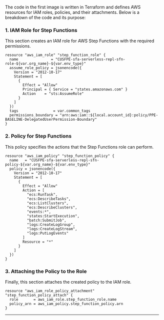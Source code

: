 The code in the first image is written in Terraform and defines AWS resources for IAM roles, policies, and their attachments. Below is a breakdown of the code and its purpose:

### **1. IAM Role for Step Functions**
This section creates an IAM role for AWS Step Functions with the required permissions.

```hcl
resource "aws_iam_role" "step_function_role" {
  name               = "CUSFPE-sfa-serverless-repl-sfn-role-${var.org_name}-${var.env_type}"
  assume_role_policy = jsonencode({
    Version = "2012-10-17"
    Statement = [
      {
        Effect = "Allow"
        Principal = { Service = "states.amazonaws.com" }
        Action    = "sts:AssumeRole"
      }
    ]
  })
  tags                = var.common_tags
  permissions_boundary = "arn:aws:iam::${local.account_id}:policy/PPE-BASELINE-DelegatedUserPermission-Boundary"
}
```

### **2. Policy for Step Functions**
This policy specifies the actions that the Step Functions role can perform.

```hcl
resource "aws_iam_policy" "step_function_policy" {
  name   = "CUSFPE-sfa-serverless-repl-sfn-policy-${var.org_name}-${var.env_type}"
  policy = jsonencode({
    Version = "2012-10-17"
    Statement = [
      {
        Effect = "Allow"
        Action = [
          "ecs:RunTask",
          "ecs:DescribeTasks",
          "ecs:ListClusters",
          "ecs:DescribeClusters",
          "events:*",
          "states:StartExecution",
          "batch:SubmitJob",
          "logs:CreateLogGroup",
          "logs:CreateLogStream",
          "logs:PutLogEvents"
        ]
        Resource = "*"
      }
    ]
  })
}
```

### **3. Attaching the Policy to the Role**
Finally, this section attaches the created policy to the IAM role.

```hcl
resource "aws_iam_role_policy_attachment" "step_function_policy_attach" {
  role       = aws_iam_role.step_function_role.name
  policy_arn = aws_iam_policy.step_function_policy.arn
}
```

---



